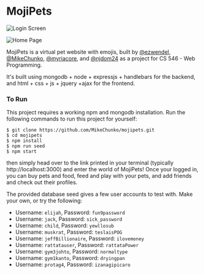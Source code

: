 # MojiPets

![Login Screen](https://i.imgur.com/ipCB5BX.png)

![Home Page](https://i.imgur.com/8n40fLP.png)

MojiPets is a virtual pet website with emojis, built by
[@ezwendel](https://github.com/ezwendel),
[@MikeChunko](https://github.com/MikeChunko),
[@myriacore](https://github.com/myriacore), and
[@njdom24](https://github.com/njdom24) as a project for CS 546 - Web
Programming.

It's built using mongodb + node + expressjs + handlebars for the backend, and
html + css + js + jquery +ajax for the frontend.

### To Run

This project requires a working npm and mongodb installation. Run the following
commands to run this project for yourself:

```
$ git clone https://github.com/MikeChunko/mojipets.git
$ cd mojipets
$ npm install
$ npm run seed
$ npm start
```

then simply head over to the link printed in your terminal (typically
http://localhost:3000) and enter the world of MojiPets! Once your logged in, you
can buy pets and food, feed and play with your pets, and add friends and check
out their profiles.


The provided database seed gives a few user accounts to test with. Make your
own, or try the following:

- Username: `elijah`, Password: `fun9password`
- Username: `jack`, Password: `sick_password`
- Username: `child`, Password: `yewllosub`
- Username: `muskrat`, Password: `teslaisPOG`
- Username: `jeffBillionaire`, Password: `ilovemoney`
- Username: `rattatauser`, Password: `rattataPower`
- Username: `gym3johto`, Password: `normaltype`
- Username: `gym1kanto`, Password: `dryingpan`
- Username: `protag4`, Password: `izanagipicaro`

